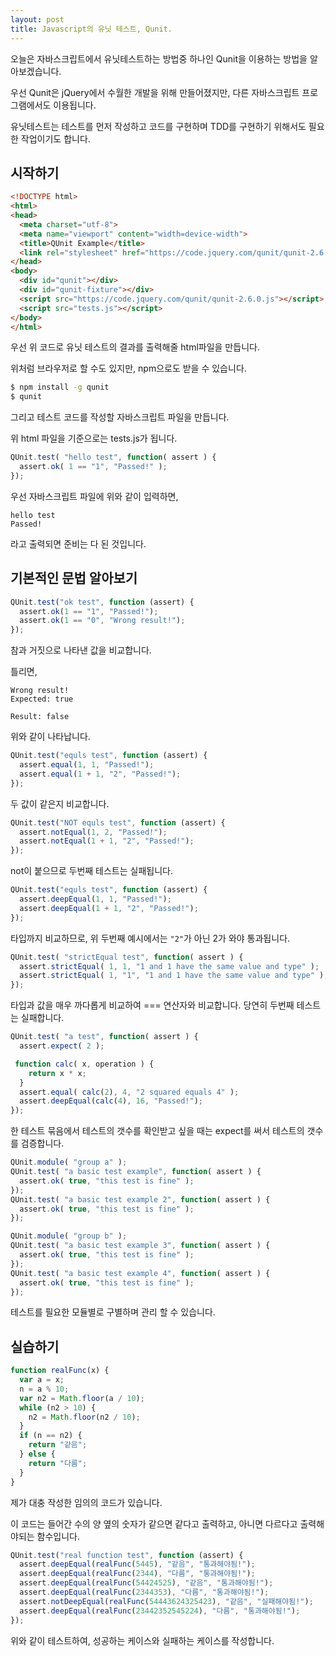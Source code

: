 ```yaml
---
layout: post
title: Javascript의 유닛 테스트, Qunit.
---
```


오늘은 자바스크립트에서 유닛테스트하는 방법중 하나인 Qunit을 이용하는 방법을 알아보겠습니다.

우선 Qunit은 jQuery에서 수월한 개발을 위해 만들어졌지만, 다른 자바스크립트 프로그램에서도 이용됩니다.

유닛테스트는 테스트를 먼저 작성하고 코드를 구현하며 TDD를 구현하기 위해서도 필요한 작업이기도 합니다.

## 시작하기

```html
<!DOCTYPE html>
<html>
<head>
  <meta charset="utf-8">
  <meta name="viewport" content="width=device-width">
  <title>QUnit Example</title>
  <link rel="stylesheet" href="https://code.jquery.com/qunit/qunit-2.6.0.css">
</head>
<body>
  <div id="qunit"></div>
  <div id="qunit-fixture"></div>
  <script src="https://code.jquery.com/qunit/qunit-2.6.0.js"></script>
  <script src="tests.js"></script>
</body>
</html>
```

우선 위 코드로 유닛 테스트의 결과를 출력해줄 html파일을 만듭니다.

위처럼 브라우저로 할 수도 있지만, npm으로도 받을 수 있습니다.

```bash
$ npm install -g qunit
$ qunit
```

그리고 테스트 코드를 작성할 자바스크립트 파일을 만듭니다.

위 html 파일을 기준으로는 tests.js가 됩니다.

```javascript
QUnit.test( "hello test", function( assert ) {
  assert.ok( 1 == "1", "Passed!" );
});
```

우선 자바스크립트 파일에 위와 같이 입력하면, 

```
hello test
Passed!
```

라고 출력되면 준비는 다 된 것입니다.

## 기본적인 문법 알아보기

```javascript
QUnit.test("ok test", function (assert) {
  assert.ok(1 == "1", "Passed!");
  assert.ok(1 == "0", "Wrong result!");
});
```

참과 거짓으로 나타낸 값을 비교합니다.

틀리면, 

```
Wrong result!
Expected: true

Result: false
```

위와 같이 나타납니다.

```javascript
QUnit.test("equls test", function (assert) {
  assert.equal(1, 1, "Passed!");
  assert.equal(1 + 1, "2", "Passed!");
});
```

두 값이 같은지 비교합니다.

```javascript
QUnit.test("NOT equls test", function (assert) {
  assert.notEqual(1, 2, "Passed!");
  assert.notEqual(1 + 1, "2", "Passed!");
});
```

not이 붙으므로 두번째 테스트는 실패됩니다.

```javascript
QUnit.test("equls test", function (assert) {
  assert.deepEqual(1, 1, "Passed!");
  assert.deepEqual(1 + 1, "2", "Passed!");
});
```

타입까지 비교하므로, 위 두번째 예시에서는 ```"2"```가 아닌 2가 와야 통과됩니다.

```javascript
QUnit.test( "strictEqual test", function( assert ) {
  assert.strictEqual( 1, 1, "1 and 1 have the same value and type" );
  assert.strictEqual( 1, "1", "1 and 1 have the same value and type" );
});
```

타입과 값을 매우 까다롭게 비교하여 === 연산자와 비교합니다. 당연히 두번째 테스트는 실패합니다.

```javascript
QUnit.test( "a test", function( assert ) {
  assert.expect( 2 );

 function calc( x, operation ) {
    return x * x;
  }
  assert.equal( calc(2), 4, "2 squared equals 4" );
  assert.deepEqual(calc(4), 16, "Passed!");
});
```

한 테스트 묶음에서 테스트의 갯수를 확인받고 싶을 때는 expect를 써서 테스트의 갯수를 검증합니다.

```javascript
QUnit.module( "group a" );
QUnit.test( "a basic test example", function( assert ) {
  assert.ok( true, "this test is fine" );
});
QUnit.test( "a basic test example 2", function( assert ) {
  assert.ok( true, "this test is fine" );
});
```

```javascript
QUnit.module( "group b" );
QUnit.test( "a basic test example 3", function( assert ) {
  assert.ok( true, "this test is fine" );
});
QUnit.test( "a basic test example 4", function( assert ) {
  assert.ok( true, "this test is fine" );
});
```

테스트를 필요한 모듈별로 구별하며 관리 할 수 있습니다.

## 실습하기 

```javascript
function realFunc(x) {
  var a = x;
  n = a % 10;
  var n2 = Math.floor(a / 10);
  while (n2 > 10) {
    n2 = Math.floor(n2 / 10);
  }
  if (n == n2) {
    return "같음";
  } else {
    return "다름";
  }
}
```

제가 대충 작성한 임의의 코드가 있습니다.

이 코드는 들어간 수의 양 옆의 숫자가 같으면 같다고 출력하고, 아니면 다르다고 출력해야되는 함수입니다.

```javascript
QUnit.test("real function test", function (assert) {
  assert.deepEqual(realFunc(5445), "같음", "통과해야됨!");
  assert.deepEqual(realFunc(2344), "다름", "통과해야됨!");
  assert.deepEqual(realFunc(54424525), "같음", "통과해야됨!");
  assert.deepEqual(realFunc(2344353), "다름", "통과해야됨!");
  assert.notDeepEqual(realFunc(54443624325423), "같음", "실패해야됨!");
  assert.deepEqual(realFunc(23442352545224), "다름", "통과해야됨!");
});
```

위와 같이 테스트하여, 성공하는 케이스와 실패하는 케이스를 작성합니다.

